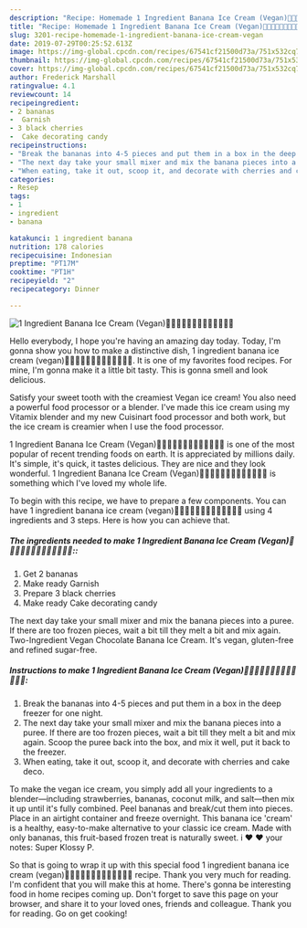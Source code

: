 ```yaml
---
description: "Recipe: Homemade 1 Ingredient Banana Ice Cream (Vegan)🍌🍒🍌🍒🍌🍒🍌🍒🍌🍒🍌🍒🍌"
title: "Recipe: Homemade 1 Ingredient Banana Ice Cream (Vegan)🍌🍒🍌🍒🍌🍒🍌🍒🍌🍒🍌🍒🍌"
slug: 3201-recipe-homemade-1-ingredient-banana-ice-cream-vegan
date: 2019-07-29T00:25:52.613Z
image: https://img-global.cpcdn.com/recipes/67541cf21500d73a/751x532cq70/1-ingredient-banana-ice-cream-vegan🍌🍒🍌🍒🍌🍒🍌🍒🍌🍒🍌🍒🍌-recipe-main-photo.jpg
thumbnail: https://img-global.cpcdn.com/recipes/67541cf21500d73a/751x532cq70/1-ingredient-banana-ice-cream-vegan🍌🍒🍌🍒🍌🍒🍌🍒🍌🍒🍌🍒🍌-recipe-main-photo.jpg
cover: https://img-global.cpcdn.com/recipes/67541cf21500d73a/751x532cq70/1-ingredient-banana-ice-cream-vegan🍌🍒🍌🍒🍌🍒🍌🍒🍌🍒🍌🍒🍌-recipe-main-photo.jpg
author: Frederick Marshall
ratingvalue: 4.1
reviewcount: 14
recipeingredient:
- 2 bananas
-  Garnish
- 3 black cherries
-  Cake decorating candy
recipeinstructions:
- "Break the bananas into 4-5 pieces and put them in a box in the deep freezer for one night."
- "The next day take your small mixer and mix the banana pieces into a puree. If there are too frozen pieces, wait a bit till they melt a bit and mix again. Scoop the puree back into the box, and mix it well, put it back to the freezer."
- "When eating, take it out, scoop it, and decorate with cherries and cake deco."
categories:
- Resep
tags:
- 1
- ingredient
- banana

katakunci: 1 ingredient banana
nutrition: 178 calories
recipecuisine: Indonesian
preptime: "PT17M"
cooktime: "PT1H"
recipeyield: "2"
recipecategory: Dinner

---
```



![1 Ingredient Banana Ice Cream (Vegan)🍌🍒🍌🍒🍌🍒🍌🍒🍌🍒🍌🍒🍌](https://img-global.cpcdn.com/recipes/67541cf21500d73a/751x532cq70/1-ingredient-banana-ice-cream-vegan🍌🍒🍌🍒🍌🍒🍌🍒🍌🍒🍌🍒🍌-recipe-main-photo.jpg)

Hello everybody, I hope you're having an amazing day today. Today, I'm gonna show you how to make a distinctive dish, 1 ingredient banana ice cream (vegan)🍌🍒🍌🍒🍌🍒🍌🍒🍌🍒🍌🍒🍌. It is one of my favorites food recipes. For mine, I'm gonna make it a little bit tasty. This is gonna smell and look delicious.

Satisfy your sweet tooth with the creamiest Vegan ice cream! You also need a powerful food processor or a blender. I&#39;ve made this ice cream using my Vitamix blender and my new Cuisinart food processor and both work, but the ice cream is creamier when I use the food processor.

1 Ingredient Banana Ice Cream (Vegan)🍌🍒🍌🍒🍌🍒🍌🍒🍌🍒🍌🍒🍌 is one of the most popular of recent trending foods on earth. It is appreciated by millions daily. It's simple, it's quick, it tastes delicious. They are nice and they look wonderful. 1 Ingredient Banana Ice Cream (Vegan)🍌🍒🍌🍒🍌🍒🍌🍒🍌🍒🍌🍒🍌 is something which I've loved my whole life.


To begin with this recipe, we have to prepare a few components. You can have 1 ingredient banana ice cream (vegan)🍌🍒🍌🍒🍌🍒🍌🍒🍌🍒🍌🍒🍌 using 4 ingredients and 3 steps. Here is how you can achieve that.

##### The ingredients needed to make 1 Ingredient Banana Ice Cream (Vegan)🍌🍒🍌🍒🍌🍒🍌🍒🍌🍒🍌🍒🍌::

1. Get 2 bananas
1. Make ready  Garnish
1. Prepare 3 black cherries
1. Make ready  Cake decorating candy


The next day take your small mixer and mix the banana pieces into a puree. If there are too frozen pieces, wait a bit till they melt a bit and mix again. Two-Ingredient Vegan Chocolate Banana Ice Cream. It&#39;s vegan, gluten-free and refined sugar-free. 

##### Instructions to make 1 Ingredient Banana Ice Cream (Vegan)🍌🍒🍌🍒🍌🍒🍌🍒🍌🍒🍌🍒🍌:

1. Break the bananas into 4-5 pieces and put them in a box in the deep freezer for one night.
1. The next day take your small mixer and mix the banana pieces into a puree. If there are too frozen pieces, wait a bit till they melt a bit and mix again. Scoop the puree back into the box, and mix it well, put it back to the freezer.
1. When eating, take it out, scoop it, and decorate with cherries and cake deco.


To make the vegan ice cream, you simply add all your ingredients to a blender—including strawberries, bananas, coconut milk, and salt—then mix it up until it&#39;s fully combined. Peel bananas and break/cut them into pieces. Place in an airtight container and freeze overnight. This banana ice &#39;cream&#39; is a healthy, easy-to-make alternative to your classic ice cream. Made with only bananas, this fruit-based frozen treat is naturally sweet. i ♥ ♥ your notes: Super Klossy P. 

So that is going to wrap it up with this special food 1 ingredient banana ice cream (vegan)🍌🍒🍌🍒🍌🍒🍌🍒🍌🍒🍌🍒🍌 recipe. Thank you very much for reading. I'm confident that you will make this at home. There's gonna be interesting food in home recipes coming up. Don't forget to save this page on your browser, and share it to your loved ones, friends and colleague. Thank you for reading. Go on get cooking!
